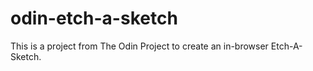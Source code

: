# odin-etch-a-sketch

This is a project from The Odin Project to create an in-browser Etch-A-Sketch.
